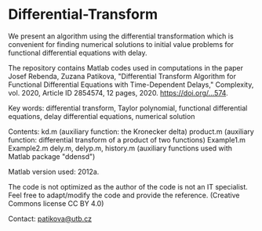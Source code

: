 # Differential-Transform
We present an algorithm using the differential transformation which is convenient for finding numerical solutions to initial value problems for functional differential equations with delay.

The repository contains Matlab codes used in computations in the paper
Josef Rebenda, Zuzana Patikova, "Differential Transform Algorithm for Functional Differential Equations with Time-Dependent Delays," Complexity, vol. 2020, Article ID 2854574, 12 pages, 2020. https://doi.org/…574.

Key words: differential transform, Taylor polynomial, functional differential equations, delay differential equations, numerical solution

Contents:
kd.m (auxiliary function: the Kronecker delta)
product.m (auxiliary function: differential transform of a product of two functions)
Example1.m
Example2.m
dely.m, delyp.m, history.m (auxiliary functions used with Matlab package "ddensd")

Matlab version used: 2012a.

The code is not optimized as the author of the code is not an IT specialist. Feel free to adapt/modify the code and provide the reference. (Creative Commons license CC BY 4.0)

Contact: patikova@utb.cz
